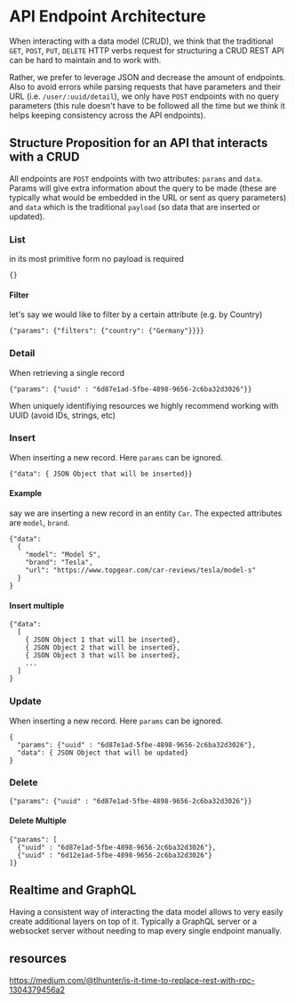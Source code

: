 # API Endpoint Architecture

When interacting with a data model (CRUD), we think that the traditional `GET`, `POST`, `PUT`, `DELETE` HTTP verbs request for structuring a CRUD REST API can be hard to maintain and to work with.

Rather, we prefer to leverage JSON and decrease the amount of endpoints. Also to avoid errors while parsing requests that have parameters and their URL (i.e. `/user/:uuid/detail`), we only have `POST` endpoints with no query parameters (this rule doesn't have to be followed all the time but we think it helps keeping consistency across the API endpoints).

## Structure Proposition for an API that interacts with a CRUD

All endpoints are `POST` endpoints with two attributes: `params` and `data`. Params will give extra information about the query to be made (these are typically what would be embedded in the URL or sent as query parameters) and `data` which is the traditional `payload` (so data that are inserted or updated).

### List

in its most primitive form no payload is required
```
{}
```

#### Filter

let's say we would like to filter by a certain attribute (e.g. by Country)

```
{"params": {"filters": {"country": {"Germany"}}}}
```

### Detail

When retrieving a single record

```
{"params": {"uuid" : "6d87e1ad-5fbe-4898-9656-2c6ba32d3026"}}
```

When uniquely identifiying resources we highly recommend working with UUID (avoid IDs, strings, etc)

### Insert

When inserting a new record. Here `params` can be ignored.

```
{"data": { JSON Object that will be inserted}}
```

#### Example

say we are inserting a new record in an entity `Car`. The expected attributes are `model`, `brand`.

```
{"data":
  {
    "model": "Model S",
    "brand": "Tesla",
    "url": "https://www.topgear.com/car-reviews/tesla/model-s"
  }
}
```

#### Insert multiple
```
{"data": 
  [
    { JSON Object 1 that will be inserted},
    { JSON Object 2 that will be inserted},
    { JSON Object 3 that will be inserted},
    ...
  ]
}
```


### Update

When inserting a new record. Here `params` can be ignored.

```
{
  "params": {"uuid" : "6d87e1ad-5fbe-4898-9656-2c6ba32d3026"},
  "data": { JSON Object that will be updated}
}
```

### Delete

```
{"params": {"uuid" : "6d87e1ad-5fbe-4898-9656-2c6ba32d3026"}}
```

#### Delete Multiple

```
{"params": [
  {"uuid" : "6d87e1ad-5fbe-4898-9656-2c6ba32d3026"},
  {"uuid" : "6d12e1ad-5fbe-4898-9656-2c6ba32d3026"}
]}
```

## Realtime and GraphQL

Having a consistent way of interacting the data model allows to very easily create additional layers on top of it. Typically a GraphQL server or a websocket server without needing to map every single endpoint manually.

## resources

https://medium.com/@tlhunter/is-it-time-to-replace-rest-with-rpc-1304379456a2


